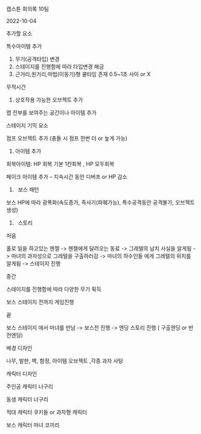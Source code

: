 ﻿캡스톤 회의록 10팀

2022-10-04

추가할 요소

특수아이템 추가

1. 무기(공격타입) 변경
1. 스테이지를 진행함에 따라 타입변경 해금
1. 근거리,원거리,마법(이동기)형 쿨타임 존재 0.5~1초 사이 or X

무적시간

1. 상호작용 가능한 오브젝트 추가

맵 전부를 보여주는 공간이나 아이템 추가

스테이지 기믹 요소

점프 오브젝트 추가 (충돌 시 점프 한번 더 or 높게 가능) 

1. 아이템 추가

회복아이템: HP 회복 기본 1칸회복 , HP 모두회복

페이크 아이템 추가 – 지속시간 동안 디버프 or HP 감소



1. ` `보스 패턴

보스 HP에 따라 광폭화(속도증가, 즉사기(파훼가능), 특수공격동안 공격불가, 오브젝트 생성)

1. ` `스토리 

처음

홀로 일을 하고있는 헨젤 -> 헨젤에게 달려오는 동료 -> 그레텔의 납치 사실을 알게됨 -> 마녀의 과자성으로 그레텔을 구출하러감 -> 마녀의 하수인들 에게 그레텔의 위치를 알게됨 -> 스테이지 진행

중간

스테이지를 진행함에 따라 다양한 무기 획득

보스 스테이지 전까지 게임진행

끝

보스 스테이지 에서 마녀를 만남 -> 보스전 진행 -> 엔딩 스토리 진행 ( 구출엔딩 or 반전엔딩)




배경 디자인

나무, 발판, 벽, 함정, 아이템 오브젝트 ,각종 과자 사탕

캐릭터 디자인

주인공 캐릭터 너구리

동생 캐릭터 너구리

적대 캐릭터 쿠키들 or 과자형 캐릭터 

보스 캐릭터 마녀 코끼리
